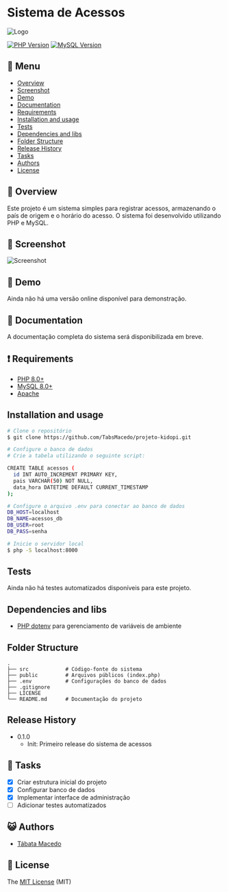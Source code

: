 # Sistema de Acessos

![Logo](https://www.skyhub.bio/wp-content/uploads/2021/09/kidopi.png)

[![PHP Version](https://img.shields.io/badge/PHP-8.0%2B-blue)](https://www.php.net/) [![MySQL Version](https://img.shields.io/badge/MySQL-8.0-orange)](https://dev.mysql.com/downloads/)

## :bookmark_tabs: Menu
* [Overview](#scroll-overview)
* [Screenshot](#rice_scene-screenshot)
* [Demo](#dvd-demo)
* [Documentation](#blue_book-documentation)
* [Requirements](#heavy_exclamation_mark-requirements)
* [Installation and usage](#installation-and-usage)
* [Tests](#tests)
* [Dependencies and libs](#dependencies-and-libs)
* [Folder Structure](#folder-structure)
* [Release History](#release-history)
* [Tasks](#bell-tasks)
* [Authors](#smiley_cat-authors)
* [License](#memo-license)

## :scroll: Overview
Este projeto é um sistema simples para registrar acessos, armazenando o país de origem e o horário do acesso. O sistema foi desenvolvido utilizando PHP e MySQL.

## :rice_scene: Screenshot
![Screenshot](public/img/telaInicio.png)

## :dvd: Demo
Ainda não há uma versão online disponível para demonstração.

## :blue_book: Documentation
A documentação completa do sistema será disponibilizada em breve.

## :heavy_exclamation_mark: Requirements
* [PHP 8.0+](https://www.php.net/)
* [MySQL 8.0+](https://dev.mysql.com/downloads/)
* [Apache](https://httpd.apache.org/download.cgi) 

## Installation and usage
```bash
# Clone o repositório
$ git clone https://github.com/TabsMacedo/projeto-kidopi.git

# Configure o banco de dados
# Crie a tabela utilizando o seguinte script:

CREATE TABLE acessos (
  id INT AUTO_INCREMENT PRIMARY KEY,
  pais VARCHAR(50) NOT NULL,
  data_hora DATETIME DEFAULT CURRENT_TIMESTAMP
);

# Configure o arquivo .env para conectar ao banco de dados
DB_HOST=localhost
DB_NAME=acessos_db
DB_USER=root
DB_PASS=senha

# Inicie o servidor local
$ php -S localhost:8000
```

## Tests
Ainda não há testes automatizados disponíveis para este projeto.

## Dependencies and libs
- [PHP dotenv](https://github.com/vlucas/phpdotenv) para gerenciamento de variáveis de ambiente

## Folder Structure
```
.
├── src            # Código-fonte do sistema
├── public         # Arquivos públicos (index.php)
├── .env           # Configurações do banco de dados
├── .gitignore     
├── LICENSE        
└── README.md      # Documentação do projeto
```

## Release History
- 0.1.0
  - Init: Primeiro release do sistema de acessos

## :bell: Tasks
- [x] Criar estrutura inicial do projeto
- [x] Configurar banco de dados
- [x] Implementar interface de administração
- [ ] Adicionar testes automatizados

## :smiley_cat: Authors
- [Tábata Macedo](https://github.com/tabatamacedo)

## :memo: License
The [MIT License](LICENSE) (MIT)
